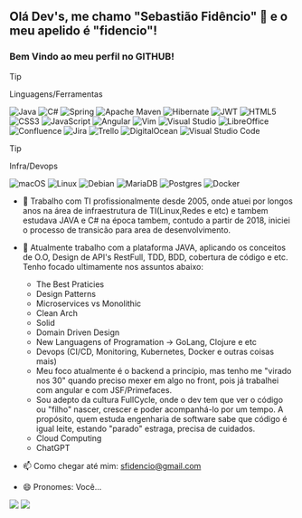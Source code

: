 ## Olá Dev's, me chamo "Sebastião Fidêncio" 👋 e o meu apelido é "fidencio"!
### Bem Vindo ao meu perfil no GITHUB!

>[!TIP]
> Linguagens/Ferramentas

  ![Java](https://img.shields.io/badge/java-%23ED8B00.svg?style=for-the-badge&logo=openjdk&logoColor=white)
  ![C#](https://img.shields.io/badge/c%23-%23239120.svg?style=for-the-badge&logo=c-sharp&logoColor=white)
  ![Spring](https://img.shields.io/badge/spring-%236DB33F.svg?style=for-the-badge&logo=spring&logoColor=white)
  ![Apache Maven](https://img.shields.io/badge/Apache%20Maven-C71A36?style=for-the-badge&logo=Apache%20Maven&logoColor=white)
  ![Hibernate](https://img.shields.io/badge/Hibernate-59666C?style=for-the-badge&logo=Hibernate&logoColor=white)
  ![JWT](https://img.shields.io/badge/JWT-black?style=for-the-badge&logo=JSON%20web%20tokens)
  ![HTML5](https://img.shields.io/badge/html5-%23E34F26.svg?style=for-the-badge&logo=html5&logoColor=white)
  ![CSS3](https://img.shields.io/badge/css3-%231572B6.svg?style=for-the-badge&logo=css3&logoColor=white)
  ![JavaScript](https://img.shields.io/badge/javascript-%23323330.svg?style=for-the-badge&logo=javascript&logoColor=%23F7DF1E)
  ![Angular](https://img.shields.io/badge/angular-%23DD0031.svg?style=for-the-badge&logo=angular&logoColor=white)
  ![Vim](https://img.shields.io/badge/VIM-%2311AB00.svg?style=for-the-badge&logo=vim&logoColor=white)
  ![Visual Studio](https://img.shields.io/badge/Visual%20Studio-5C2D91.svg?style=for-the-badge&logo=visual-studio&logoColor=white)
  ![LibreOffice](https://img.shields.io/badge/LibreOffice-%2318A303?style=for-the-badge&logo=LibreOffice&logoColor=white)
  ![Confluence](https://img.shields.io/badge/confluence-%23172BF4.svg?style=for-the-badge&logo=confluence&logoColor=white)
  ![Jira](https://img.shields.io/badge/jira-%230A0FFF.svg?style=for-the-badge&logo=jira&logoColor=white)
  ![Trello](https://img.shields.io/badge/Trello-%23026AA7.svg?style=for-the-badge&logo=Trello&logoColor=white)
  ![DigitalOcean](https://img.shields.io/badge/DigitalOcean-%230167ff.svg?style=for-the-badge&logo=digitalOcean&logoColor=white)
  ![Visual Studio Code](https://img.shields.io/badge/Visual%20Studio%20Code-0078d7.svg?style=for-the-badge&logo=visual-studio-code&logoColor=white)
 
 >[!TIP]
 > Infra/Devops

  ![macOS](https://img.shields.io/badge/mac%20os-000000?style=for-the-badge&logo=macos&logoColor=F0F0F0) 
  ![Linux](https://img.shields.io/badge/Linux-FCC624?style=for-the-badge&logo=linux&logoColor=black)
  ![Debian](https://img.shields.io/badge/Debian-D70A53?style=for-the-badge&logo=debian&logoColor=white)
  ![MariaDB](https://img.shields.io/badge/MariaDB-003545?style=for-the-badge&logo=mariadb&logoColor=white)
  ![Postgres](https://img.shields.io/badge/postgres-%23316192.svg?style=for-the-badge&logo=postgresql&logoColor=white)
  ![Docker](https://img.shields.io/badge/docker-%230db7ed.svg?style=for-the-badge&logo=docker&logoColor=white)





- 🔭 Trabalho com TI profissionalmente desde 2005, onde atuei por longos anos na área de infraestrutura de TI(Linux,Redes e etc) e tambem estudava JAVA e C# na época tambem, contudo a partir de 2018, iniciei o processo de transicão para area de desenvolvimento.

- 🌱 Atualmente trabalho com a plataforma JAVA, aplicando os conceitos de  O.O, Design de API's RestFull, TDD, BDD, cobertura de código e etc. Tenho focado ultimamente nos assuntos abaixo: 
   - The Best Praticies
   - Design Patterns
   - Microservices vs Monolithic
   - Clean Arch
   - Solid
   - Domain Driven Design
   - New Languagens of Programation -> GoLang, Clojure e etc
   - Devops (CI/CD, Monitoring, Kubernetes, Docker e outras coisas mais) 
   - Meu foco atualmente é o backend a princípio, mas tenho me "virado nos 30" quando preciso mexer em algo no front, pois já trabalhei com angular e com JSF/Primefaces.
   - Sou adepto da cultura FullCycle, onde o dev tem que ver o código  ou "filho" nascer, crescer e poder acompanhá-lo por um tempo. A propósito, quem estuda engenharia de software sabe que código é igual leite, estando "parado" estraga, precisa de cuidados.
   - Cloud Computing 
   - ChatGPT

- 📫 Como chegar até mim: sfidencio@gmail.com
- 😄 Pronomes: Você...

<div>
<a href = "mailto:sfidencio@gmail.com"><img src="https://img.shields.io/badge/Gmail-D14836?style=for-the-badge&logo=gmail&logoColor=white" target="_blank"></a>
<a href="https://www.linkedin.com/in/sebastião-fidêncio-0222a9175" target="_blank"><img src="https://img.shields.io/badge/-LinkedIn-%230077B5?style=for-the-badge&logo=linkedin&logoColor=white" target="_blank"></a>   
</div>

<!--
**sfidencio/sfidencio** is a ✨ _special_ ✨ repository because its `README.md` (this file) appears on your GitHub profile.




- 👯 I’m looking to collaborate on ...
- 🤔 I’m looking for help with ...
- 💬 Ask me about ...
- 📫 How to reach me: ...
- 😄 Pronouns: ...
- ⚡ Fun fact: ...
-->
